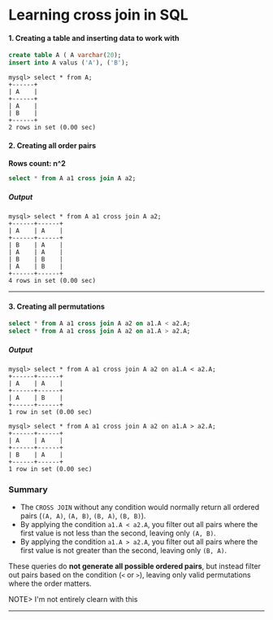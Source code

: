 # Learning cross join in SQL

#### 1. Creating a table and inserting data to work with
```sql
create table A ( A varchar(20);
insert into A valus ('A'), ('B');
```

```
mysql> select * from A;
+------+
| A    |
+------+
| A    |
| B    |
+------+
2 rows in set (0.00 sec)
```

#### 2. Creating all order pairs
**Rows count: n^2**

```sql
select * from A a1 cross join A a2;
```

##### Output
```
mysql> select * from A a1 cross join A a2;
+------+------+
| A    | A    |
+------+------+
| B    | A    |
| A    | A    |
| B    | B    |
| A    | B    |
+------+------+
4 rows in set (0.00 sec)
```

---

#### 3. Creating all permutations
```sql
select * from A a1 cross join A a2 on a1.A < a2.A;
select * from A a1 cross join A a2 on a1.A > a2.A;
```

##### Output
```
mysql> select * from A a1 cross join A a2 on a1.A < a2.A;
+------+------+
| A    | A    |
+------+------+
| A    | B    |
+------+------+
1 row in set (0.00 sec)

mysql> select * from A a1 cross join A a2 on a1.A > a2.A;
+------+------+
| A    | A    |
+------+------+
| B    | A    |
+------+------+
1 row in set (0.00 sec)
```

### Summary
- The `CROSS JOIN` without any condition would normally return all ordered pairs (`(A, A)`, `(A, B)`, `(B, A)`, `(B, B)`).
- By applying the condition `a1.A < a2.A`, you filter out all pairs where the first value is not less than the second, leaving only `(A, B)`.
- By applying the condition `a1.A > a2.A`, you filter out all pairs where the first value is not greater than the second, leaving only `(B, A)`.

These queries do **not generate all possible ordered pairs**, but instead filter out pairs based on the condition (`<` or `>`), leaving only valid permutations where the order matters.

NOTE> I'm not entirely clearn with this

---

